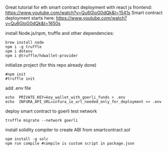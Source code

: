 Great tutorial for eth smart contract deployment with react js frontend: https://www.youtube.com/watch?v=Qu6GloG0dQk&t=1541s
Smart contract deployment starts here: https://www.youtube.com/watch?v=Qu6GloG0dQk&t=1650s

install Node.js/npm, truffle and other dependencies:
```console
brew install node
npm i -g truffle
npm i dotenv
npm i @truffle/hdwallet-provider
```
initialize project (for this repo already done)
```console
#npm init
#truffle init
```
add .env file
```console
echo  PRIVATE_KEY=key_wallet_with_goerli_funds > .env
echo  INFURA_API_URL=infura_io_url_needed_only_for_deployment >> .env
```

deploy smart contract to goerli test network
```console
truffle migrate --network goerli
```

install solidity compiler to create ABI from smartcontract.sol
```console
npm install -g solc
npm run compile #compile is custom script in package.json
```

